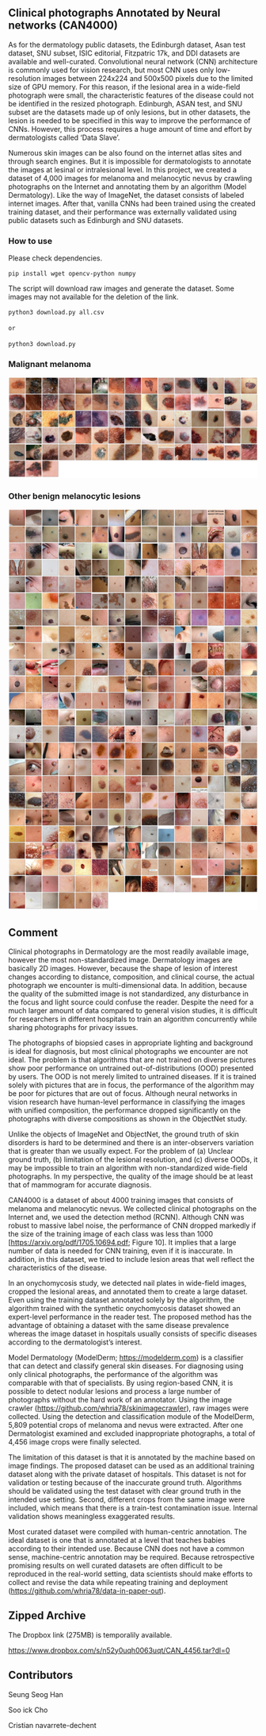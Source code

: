 ## Clinical photographs Annotated by Neural networks (CAN4000) ##

As for the dermatology public datasets, the Edinburgh dataset, Asan test dataset, SNU subset, ISIC editorial, Fitzpatric 17k, and DDI datasets are available and well-curated. Convolutional neural network (CNN) architecture is commonly used for vision research, but most CNN uses only low-resolution images between 224x224 and 500x500 pixels due to the limited size of GPU memory. For this reason, if the lesional area in a wide-field photograph were small, the characteristic features of the disease could not be identified in the resized photograph. Edinburgh, ASAN test, and SNU subset are the datasets made up of only lesions, but in other datasets, the lesion is needed to be specified in this way to improve the performance of CNNs. However, this process requires a huge amount of time and effort by dermatologists called ‘Data Slave’.

Numerous skin images can be also found on the internet atlas sites and through search engines. But it is impossible for dermatologists to annotate the images at lesinal or intralesional level. In this project, we created a dataset of 4,000 images for melanoma and melanocytic nevus by crawling photographs on the Internet and annotating them by an algorithm (Model Dermatology). Like the way of ImageNet, the dataset consists of labeled internet images. After that, vanilla CNNs had been trained using the created training dataset, and their performance was externally validated using public datasets such as Edinburgh and SNU datasets. 

### How to use ###

Please check dependencies.
<pre><code>pip install wget opencv-python numpy
</code></pre>

The script will download raw images and generate the dataset. Some images may not available for the deletion of the link.
<pre><code>python3 download.py all.csv

or

python3 download.py
</code></pre>

### Malignant melanoma ###

![img](https://github.com/whria78/can/blob/main/thumbnails/malignantmelanoma.jpg?raw=true)

### Other benign melanocytic lesions ###

![img](https://github.com/whria78/can/blob/main/thumbnails/melanocyticnevus.jpg?raw=true)


## Comment ##

Clinical photographs in Dermatology are the most readily available image, however the most non-standardized image. Dermatology images are basically 2D images. However, because the shape of lesion of interest changes according to distance, composition, and clinical course, the actual photograph we encounter is multi-dimensional data. In addition, because the quality of the submitted image is not standardized, any disturbance in the focus and light source could confuse the reader. Despite the need for a much larger amount of data compared to general vision studies, it is difficult for researchers in different hospitals to train an algorithm concurrently while sharing photographs for privacy issues.

The photographs of biopsied cases in appropriate lighting and background is ideal for diagnosis, but most clinical photographs we encounter are not ideal. The problem is that algorithms that are not trained on diverse pictures show poor performance on untrained out-of-distributions (OOD) presented by users. The OOD is not merely limited to untrained diseases. If it is trained solely with pictures that are in focus, the performance of the algorithm may be poor for pictures that are out of focus. Although neural networks in vision research have human-level performance in classifying the images with unified composition, the performance dropped significantly on the photographs with diverse compositions as shown in the ObjectNet study. 

Unlike the objects of ImageNet and ObjectNet, the ground truth of skin disorders is hard to be determined and there is an inter-observers variation that is greater than we usually expect. For the problem of (a) Unclear ground truth, (b) limitation of the lesional resolution, and (c) diverse OODs, it may be impossible to train an algorithm with non-standardized wide-field photographs. In my perspective, the quality of the image should be at least that of mammogram for accurate diagnosis. 

CAN4000 is a dataset of about 4000 training images that consists of melanoma and melanocytic nevus. We collected clinical photographs on the Internet and, we used the detection method (RCNN). Although CNN was robust to massive label noise, the performance of CNN dropped markedly if the size of the training image of each class was less than 1000 [https://arxiv.org/pdf/1705.10694.pdf; Figure 10]. It implies that a large number of data is needed for CNN training, even if it is inaccurate. In addition, in this dataset, we tried to include lesion areas that well reflect the characteristics of the disease. 

In an onychomycosis study, we detected nail plates in wide-field images, cropped the lesional areas, and annotated them to create a large dataset. Even using the training dataset annotated solely by the algorithm, the algorithm trained with the synthetic onychomycosis dataset showed an expert-level performance in the reader test. The proposed method has the advantage of obtaining a dataset with the same disease prevalence whereas the image dataset in hospitals usually consists of specific diseases according to the dermatologist’s interest.

Model Dermatology (ModelDerm; https://modelderm.com) is a classifier that can detect and classify general skin diseases. For diagnosing using only clinical photographs, the performance of the algorithm was comparable with that of specialists. By using region-based CNN, it is possible to detect nodular lesions and process a large number of photographs without the hard work of an annotator. Using the image crawler (https://github.com/whria78/skinimagecrawler), raw images were collected. Using the detection and classification module of the ModelDerm, 5,809 potential crops of melanoma and nevus were extracted. After one Dermatologist examined and excluded inappropriate photographs, a total of 4,456 image crops were finally selected. 

The limitation of this dataset is that it is annotated by the machine based on image findings. The proposed dataset can be used as an additional training dataset along with the private dataset of hospitals. This dataset is not for validation or testing because of the inaccurate ground truth. Algorithms should be validated using the test dataset with clear ground truth in the intended use setting. Second, different crops from the same image were included, which means that there is a train-test contamination issue. Internal validation shows meaningless exaggerated results. 


Most curated dataset were compiled with human-centric annotation. The ideal dataset is one that is annotated at a level that teaches babies according to their intended use. Because CNN does not have a common sense, machine-centric annotation may be required. Because retrospective promising results on well curated datasets are often difficult to be reproduced in the real-world setting, data scientists should make efforts to collect and revise the data while repeating training and deployment (https://github.com/whria78/data-in-paper-out).


## Zipped Archive ##

The Dropbox link (275MB) is temporalily available.

https://www.dropbox.com/s/n52y0uqh0063uqt/CAN_4456.tar?dl=0


## Contributors ##
Seung Seog Han

Soo ick Cho

Cristian navarrete-dechent

